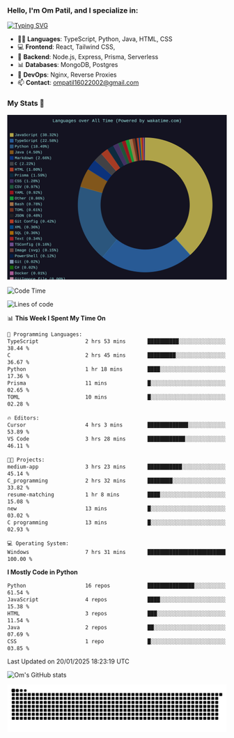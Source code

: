 <h3>Hello, I'm Om Patil, and I specialize in:</h3>

[![Typing SVG](https://readme-typing-svg.demolab.com?font=Fira+Code&pause=1000&color=00F7F6&width=435&lines=Full+Stack+Developer;Node.js+Backend+Developer;React+Frontend+Developer)](https://git.io/typing-svg)

<ul>
  <li>👨‍💻 <strong>Languages</strong>: TypeScript, Python, Java, HTML, CSS</li>
  <li>💻 <strong>Frontend</strong>: React, Tailwind CSS,  </li>
  <li>🦄 <strong>Backend</strong>: Node.js, Express, Prisma, Serverless </li>
  <li>📊 <strong>Databases</strong>: MongoDB, Postgres</li>
  <li>🚀 <strong>DevOps</strong>: Nginx, Reverse Proxies</li>
  <li>📫 <strong>Contact</strong>: <a href="mailto:ompatil16022002@gmail.com">ompatil16022002@gmail.com</a></li>
</ul>


<h3>My Stats 💯</h3>

<img src="wakatime-stats.svg" alt="Wakatime Stats" width="600"/>

<!--  [![Top Langs](https://github-readme-stats.vercel.app/api/top-langs/?username=9OmP&layout=compact&theme=radical)](https://github.com/anuraghazra/github-readme-stats) -->

<!--START_SECTION:waka-->
![Code Time](http://img.shields.io/badge/Code%20Time-124%20hrs%2013%20mins-blue)

![Lines of code](https://img.shields.io/badge/From%20Hello%20World%20I%27ve%20Written-1.5%20million%20lines%20of%20code-blue)

📊 **This Week I Spent My Time On** 

```text
💬 Programming Languages: 
TypeScript               2 hrs 53 mins       ██████████░░░░░░░░░░░░░░░   38.44 % 
C                        2 hrs 45 mins       █████████░░░░░░░░░░░░░░░░   36.67 % 
Python                   1 hr 18 mins        ████░░░░░░░░░░░░░░░░░░░░░   17.36 % 
Prisma                   11 mins             █░░░░░░░░░░░░░░░░░░░░░░░░   02.65 % 
TOML                     10 mins             █░░░░░░░░░░░░░░░░░░░░░░░░   02.28 % 

🔥 Editors: 
Cursor                   4 hrs 3 mins        █████████████░░░░░░░░░░░░   53.89 % 
VS Code                  3 hrs 28 mins       ████████████░░░░░░░░░░░░░   46.11 % 

🐱‍💻 Projects: 
medium-app               3 hrs 23 mins       ███████████░░░░░░░░░░░░░░   45.14 % 
C_programming            2 hrs 32 mins       ████████░░░░░░░░░░░░░░░░░   33.82 % 
resume-matching          1 hr 8 mins         ████░░░░░░░░░░░░░░░░░░░░░   15.08 % 
new                      13 mins             █░░░░░░░░░░░░░░░░░░░░░░░░   03.02 % 
C programming            13 mins             █░░░░░░░░░░░░░░░░░░░░░░░░   02.93 % 

💻 Operating System: 
Windows                  7 hrs 31 mins       █████████████████████████   100.00 % 
```

**I Mostly Code in Python** 

```text
Python                   16 repos            ███████████████░░░░░░░░░░   61.54 % 
JavaScript               4 repos             ████░░░░░░░░░░░░░░░░░░░░░   15.38 % 
HTML                     3 repos             ███░░░░░░░░░░░░░░░░░░░░░░   11.54 % 
Java                     2 repos             ██░░░░░░░░░░░░░░░░░░░░░░░   07.69 % 
CSS                      1 repo              █░░░░░░░░░░░░░░░░░░░░░░░░   03.85 % 
```




 Last Updated on 20/01/2025 18:23:19 UTC
<!--END_SECTION:waka-->

![Om's GitHub stats](https://github-readme-stats.vercel.app/api?username=9OmP&show_icons=true&theme=radical)

![snake gif](https://github.com/9OmP/9OmP/blob/output/github-contribution-grid-snake-dark.svg)


